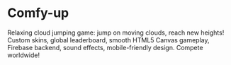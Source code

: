 # Comfy-up
Relaxing cloud jumping game: jump on moving clouds, reach new heights! Custom skins, global leaderboard, smooth HTML5 Canvas gameplay, Firebase backend, sound effects, mobile-friendly design. Compete worldwide!

